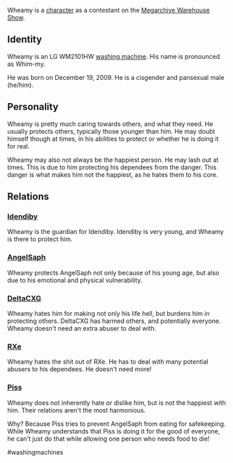 Wheamy is a [character](Characters.md) as a contestant on the [Megarchive Warehouse Show](Megarchive%20Warehouse%20Show.md).

## Identity
Wheamy is an LG WM2101HW [washing machine](Washing%20Machines.md). His name is pronounced as Whim-my.

He was born on December 19, 2009. He is a cisgender and pansexual male (he/him).

## Personality
Wheamy is pretty much caring towards others, and what they need. He usually protects others, typically those younger than him. He may doubt himself though at times, in his abilities to protect or whether he is doing it for real.

Wheamy may also not always be the happiest person. He may lash out at times. This is due to him protecting his dependees from the danger. This danger is what makes him not the happiest, as he hates them to his core.

## Relations
### [Idendiby](Idendiby.md)
Wheamy is the guardian for Idendiby. Idendiby is very young, and Wheamy is there to protect him.

### [AngelSaph](AngelSaph.md)
Wheamy protects AngelSaph not only because of his young age, but also due to his emotional and physical vulnerability.

### [DeltaCXG](VXU.md#DeltaCXG)
Wheamy hates him for making not only his life hell, but burdens him in protecting others. DeltaCXG has harmed others, and potentially everyone. Wheamy doesn't need an extra abuser to deal with.

### [RXe](RXe.md)
Wheamy hates the shit out of RXe. He has to deal with many potential abusers to his dependees. He doesn't need more!

### [Piss](Piss.md)
Wheamy does not inherently hate or dislike him, but is not the happiest with him. Their relations aren't the most harmonious.

Why? Because Piss tries to prevent AngelSaph from eating for safekeeping. While Wheamy understands that Piss is doing it for the good of everyone, he can't just do that while allowing one person who needs food to die!


#washingmachines 